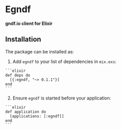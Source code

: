 # Egndf

**gndf.io client for Elixir**

## Installation

The package can be installed as:

  1. Add `egndf` to your list of dependencies in `mix.exs`:

    ```elixir
    def deps do
      [{:egndf, "~> 0.1.1"}]
    end
    ```

  2. Ensure `egndf` is started before your application:

    ```elixir
    def application do
      [applications: [:egndf]]
    end
    ```

